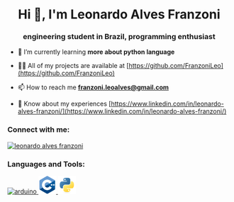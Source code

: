<h1 align="center">Hi 👋, I'm Leonardo Alves Franzoni</h1>
<h3 align="center">engineering student in Brazil, programming enthusiast</h3>

- 🌱 I’m currently learning **more about python language**

- 👨‍💻 All of my projects are available at [https://github.com/FranzoniLeo](https://github.com/FranzoniLeo)

- 📫 How to reach me **franzoni.leoalves@gmail.com**

- 📄 Know about my experiences [https://www.linkedin.com/in/leonardo-alves-franzoni/](https://www.linkedin.com/in/leonardo-alves-franzoni/)

<h3 align="left">Connect with me:</h3>
<p align="left">
<a href="https://linkedin.com/in/leonardo alves franzoni" target="blank"><img align="center" src="https://raw.githubusercontent.com/rahuldkjain/github-profile-readme-generator/master/src/images/icons/Social/linked-in-alt.svg" alt="leonardo alves franzoni" height="30" width="40" /></a>
</p>

<h3 align="left">Languages and Tools:</h3>
<p align="left"> <a href="https://www.arduino.cc/" target="_blank" rel="noreferrer"> <img src="https://cdn.worldvectorlogo.com/logos/arduino-1.svg" alt="arduino" width="40" height="40"/> </a> <a href="https://www.w3schools.com/cpp/" target="_blank" rel="noreferrer"> <img src="https://raw.githubusercontent.com/devicons/devicon/master/icons/cplusplus/cplusplus-original.svg" alt="cplusplus" width="40" height="40"/> </a> <a href="https://www.python.org" target="_blank" rel="noreferrer"> <img src="https://raw.githubusercontent.com/devicons/devicon/master/icons/python/python-original.svg" alt="python" width="40" height="40"/> </a> </p>
